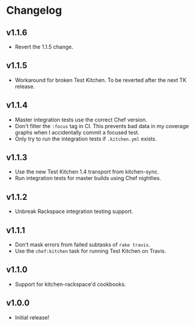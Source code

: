 # Changelog

## v1.1.6

* Revert the 1.1.5 change.

## v1.1.5

* Workaround for broken Test Kitchen. To be reverted after the next TK release.

## v1.1.4

* Master integration tests use the correct Chef version.
* Don't filter the `:focus` tag in CI. This prevents bad data in my coverage
  graphs when I accidentally commit a focused test.
* Only try to run the integration tests if `.kitchen.yml` exists.

## v1.1.3

* Use the new Test Kitchen 1.4 transport from kitchen-sync.
* Run integration tests for master builds using Chef nightlies.

## v1.1.2

* Unbreak Rackspace integration testing support.

## v1.1.1

* Don't mask errors from failed subtasks of `rake travis`.
* Use the `chef:kitchen` task for running Test Kitchen on Travis.

## v1.1.0

* Support for kitchen-rackspace'd cookbooks.

## v1.0.0

* Initial release!
